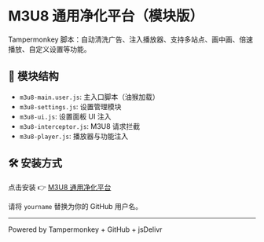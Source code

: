# M3U8 通用净化平台（模块版）

Tampermonkey 脚本：自动清洗广告、注入播放器、支持多站点、画中画、倍速播放、自定义设置等功能。

## 🧩 模块结构

- `m3u8-main.user.js`: 主入口脚本（油猴加载）
- `m3u8-settings.js`: 设置管理模块
- `m3u8-ui.js`: 设置面板 UI 注入
- `m3u8-interceptor.js`: M3U8 请求拦截
- `m3u8-player.js`: 播放器与功能注入

## 🛠 安装方式

点击安装 👉 [M3U8 通用净化平台](https://cdn.jsdelivr.net/gh/yourname/m3u8-purify/m3u8-main.user.js)

请将 `yourname` 替换为你的 GitHub 用户名。

---
Powered by Tampermonkey + GitHub + jsDelivr
